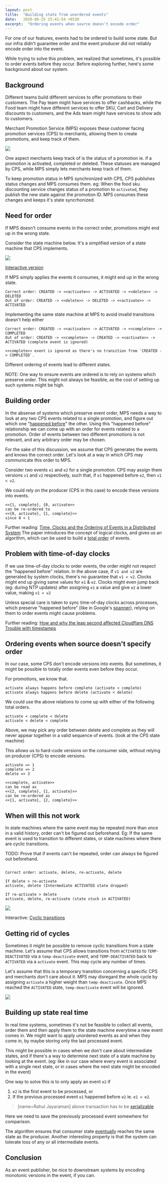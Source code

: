 ```yaml
---
layout: post
title:  "Building state from unordered events"
date:   2020-06-25 15:41:54 +0530
excerpt:  "Ordering events when source doesn't encode order"
---
```


For one of our features, events had to be ordered to build some state. But our infra didn't guarantee order and the event producer did not reliably encode order into the event. 

While trying to solve this problem, we realized that sometimes, it's possible to order events before they occur. Before exploring further, here's some background about our system.

## Background

Different teams build different services to offer promotions to their customers. The Pay team might have services to offer cashbacks, while the Food team might have different services to offer SKU, Cart and Delivery discounts to customers, and the Ads team might have services to show ads to customers.

Merchant Promotion Service (MPS) exposes these customer facing promotion services (CPS) to merchants, allowing them to create promotions, and keep track of them. 

<img src="/assets/building_order/cps_sync.png"/>


One aspect merchants keep track of is the status of a promotion ie. if a promotion is activated, completed or deleted. These statuses are managed by CPS, while MPS simply lets merchants keep track of them.

To keep promotion status in MPS synchronized with CPS, CPS publishes status changes and MPS consumes them. eg: When the food sku discounting service changes status of a promotion to `activated`, they publish the new state against the promotion ID. MPS consumes these changes and keeps it's state syncrhonized.

## Need for order

If MPS doesn't consume events in the correct order, promotions might end up in the wrong state.

Consider the state machine below. It's a simplified version of a state machine that CPS implements. 

<img src="/assets/building_order/state_machine.png" />


[Interactive version](https://sketch.systems/rahuljayaraman/sketch/5bda9e8b69294c8699e494920c3d746b)

If MPS simply applies the events it consumes, it might end up in the wrong state.

```
Correct order: CREATED -> <<activate>> -> ACTIVATED -> <<delete>> -> DELETED
Out of order: CREATED -> <<delete>> -> DELETED -> <<activate>> -> ACTIVATED
```

Implementing the same state machine at MPS to avoid invalid transitions doesn't help either


```
Correct order: CREATED -> <<activate>> -> ACTIVATED -> <<complete>> -> COMPLETED
Out of order: CREATED -> <<complete>> -> CREATED -> <<activate>> -> ACTIVATED (complete event is ignored)

<<complete>> event is ignored as there's no transition from `CREATED -> COMPLETED`.
```

Different ordering of events lead to different states.

NOTE: One way to ensure events are ordered is to rely on systems which preserve order. This might not always be feasible, as the cost of setting up such systems might be high.

## Building order

In the absense of systems which preserve event order, MPS needs a way to look at any two CPS events related to a single promotion, and figure out which one "[happened before](https://en.wikipedia.org/wiki/Happened-before)" the other. Using this "happened before" relationship we can come up with an order for events related to a promotion. Order of events between two different promotions is not relevant, and any arbitrary order may be chosen. 

For the sake of this discussion, we assume that CPS generates the events and knows the correct order. Let's look at a way in which CPS may communicate this order to MPS.

Consider two events `e1` and `e2` for a single promotion. CPS may assign them versions `v1` and `v2` respectively, such that, if `e1` happened before `e2`, then `v1 < v2`.

We could rely on the producer (CPS in this case) to encode these versions into events. 

```
<<{1, complete}, {0, activate>>
can be re-ordered to
<<{0, activate}, {1, complete}>>
since 0 < 1
```

Further reading:
[Time, Clocks and the Ordering of Events in a Distributed System](https://www.microsoft.com/en-us/research/publication/time-clocks-ordering-events-distributed-system/)
The paper introduces the concept of logical clocks, and gives us an algorithm, which can be used to build a [total order](https://en.wikipedia.org/wiki/Total_order) of events. 

## Problem with time-of-day clocks

If we use time-of-day clocks to order events, the order might not respect the "happened before" relation. In the above case, if `v1 and v2` are generated by system clocks, there's no guarantee that `v1 < v2`. Clocks might end up giving same values for `e1` & `e2`. Clocks might even jump back (eg: during NTP updates) after assigning `e1` a value and give `e2` a lower value, making `v1 > v2`

Unless special care is taken to sync time-of-day clocks across processes, which preserve "happened before" (like in Google's [spanner](http://static.googleusercontent.com/media/research.google.com/en//archive/spanner-osdi2012.pdf)), relying on them to order events might cause problems.

Further reading: 
[How and why the leap second affected Cloudflare DNS](https://blog.cloudflare.com/how-and-why-the-leap-second-affected-cloudflare-dns/)
[Trouble with timestamps](https://aphyr.com/posts/299-the-trouble-with-timestamps)

## Ordering events when source doesn't specify order

In our case, some CPS don't encode versions into events. But sometimes, it might be possible to totally order events even before they occur.

For promotions, we know that.
```
activate always happens before complete (activate < complete)
activate always happens before delete (activate < delete)
```
We could use the above relations to come up with either of the following total orders.

```
activate < complete < delete
activate < delete < complete 
```
Above, we may pick any order between delete and complete as they will never appear together in a valid sequence of events. (look at the CPS state machine)

This allows us to hard-code versions on the consumer side, without relying on producer (CPS) to encode versions.

```
activate => 1
complete => 2
delete => 3
```

```
<<complete, activate>> 
can be read as
<<{2, complete}, {1, activate}>> 
can be re-ordered as 
<<{1, activate}, {2, complete}>> 
```


## When will this not work
In state machines where the same event may be repeated more than once in a valid history, order can't be figured out beforehand. Eg: If the same event is used to transition to different states, or state machines where there are cyclic transitions.

TODO: Prove that if events can't be repeated, order can always be figured out beforehand.

<img href="/assets/building_order/state_machine_cyclic.png" />

```
Correct order: activate, delete, re-activate, delete

If delete > re-activate
activate, delete (Intermediate ACTIVATED state dropped)

If re-activate > delete
activate, delete, re-activate (state stuck in ACTIVATED)
```

<img src="/assets/building_order/state_machine_duplicate.png" />


Interactive: [Cyclic transitions](https://sketch.systems/rahuljayaraman/sketch/ec04d43aa610982a9a5a4e10606da881)

## Getting rid of cycles
Sometimes it might be possible to remove cyclic transitions from a state machine. Let's assume that CPS allows transitions from `ACTIVATED` to `TEMP-DEACTIVATED` via a `temp-deactivate` event, and `TEMP-DEACTIVATED` back to `ACTIVATED` via a `activate` event. This may cycle any number of times. 

Let's assume that this is a temporary transition concerning a specific CPS and merchants don't care about it. MPS may disregard the whole cycle by assigning `activate` a higher weight than `temp-deactivate`. Once MPS reached the `ACTIVATED` state, `temp-deactivate` event will be ignored.

<img src="/assets/building_order/temp_cycle.png" />

## Building up state real time

In real time systems, sometimes it's not be feasible to collect all events, order them and then apply them to the state machine everytime a new event comes in. We might want to apply unordered events as and when they come in, by maybe storing only the last processed event.

This might be possible in cases when we don't care about intermediate states, and if there's a way to determine next state of a state machine by looking at the event. (eg: like in our case where every event is associated with a single next state, or in cases where the next state might be encoded in the event)

One way to solve this is to only apply an event `e2` if

1. `e2` is the first event to be processed, or
2. If the previous processed event `e1` happened before `e2` ie. `e1 < e2`. 
> [name=Rahul Jayaraman] above transaction has to be [serializable](https://en.wikipedia.org/wiki/Serializability)

Here we need to save the previously processed event somewhere for comparison.

The algorithm ensures that consumer state [eventually](https://en.wikipedia.org/wiki/Eventual_consistency) reaches the same state as the producer. Another interesting property is that the system can tolerate loss of any or all intermediate events. 

## Conclusion

As an event publisher, be nice to downstream systems by encoding monotonic versions in the event, if you can.
